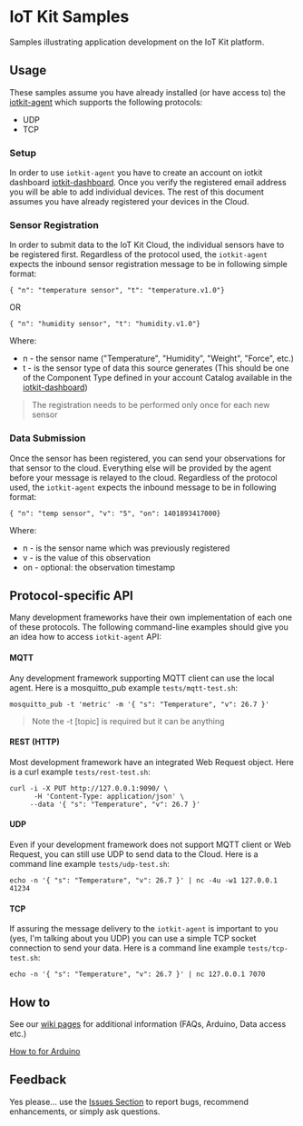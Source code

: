 # IoT Kit Samples

Samples illustrating application development on the IoT Kit platform. 

## Usage

These samples assume you have already installed (or have access to) the [iotkit-agent](https://github.com/enableiot/iotkit-agent) which supports the following protocols: 

* UDP
* TCP

### Setup

In order to use `iotkit-agent` you have to create an account on iotkit dashboard [iotkit-dashboard](https://dashboard.enableiot.com). Once you verify the registered email address you will be able to add individual devices. The rest of this document assumes you have already registered your devices in the Cloud.

### Sensor Registration 

In order to submit data to the IoT Kit Cloud, the individual sensors have to be registered first. Regardless of the protocol used, the `iotkit-agent` expects the inbound sensor registration message to be in following simple format:

    { "n": "temperature sensor", "t": "temperature.v1.0"}
    
OR

    { "n": "humidity sensor", "t": "humidity.v1.0"}
    
Where:

* n - the sensor name ("Temperature", "Humidity", "Weight", "Force", etc.)
* t - is the sensor type of data this source generates (This should be one of the Component Type defined in your account Catalog available in the [iotkit-dashboard](https://dashboard.enableiot.com))

> The registration needs to be performed only once for each new sensor

### Data Submission 

Once the sensor has been registered, you can send your observations for that sensor to the cloud. Everything else will be provided by the agent before your message is relayed to the cloud. Regardless of the protocol used, the `iotkit-agent` expects the inbound message to be in following format:

    { "n": "temp sensor", "v": "5", "on": 1401893417000}

Where:

* n - is the sensor name which was previously registered
* v - is the value of this observation
* on - optional: the observation timestamp

## Protocol-specific API

Many development frameworks have their own implementation of each one of these protocols. The following command-line examples should give you an idea how to access `iotkit-agent` API:

#### MQTT

Any development framework supporting MQTT client can use the local agent. Here is a mosquitto_pub example `tests/mqtt-test.sh`:

    mosquitto_pub -t 'metric' -m '{ "s": "Temperature", "v": 26.7 }'
                  
> Note the -t [topic] is required but it can be anything

#### REST (HTTP)

Most development framework have an integrated Web Request object. Here is a curl example `tests/rest-test.sh`:

    curl -i -X PUT http://127.0.0.1:9090/ \
    	  -H 'Content-Type: application/json' \
         --data '{ "s": "Temperature", "v": 26.7 }' 
         
#### UDP

Even if your development framework does not support MQTT client or Web Request, you can still use UDP to send data to the Cloud. Here is a command line example `tests/udp-test.sh`:

    echo -n '{ "s": "Temperature", "v": 26.7 }' | nc -4u -w1 127.0.0.1 41234
         
#### TCP

If assuring the message delivery to the `iotkit-agent` is important to you (yes, I'm talking about you UDP) you can use a simple TCP socket connection to send your data. Here is a command line example `tests/tcp-test.sh`:

    echo -n '{ "s": "Temperature", "v": 26.7 }' | nc 127.0.0.1 7070
        
## How to

See our [wiki pages](https://github.com/enableiot/iotkit-samples/wiki) for additional information (FAQs, Arduino, Data access etc.)

[How to for Arduino](https://github.com/enableiot/iotkit-samples/wiki/How-to-for-Arduino)

## Feedback 

Yes please... use the [Issues Section](https://github.com/enableiot/iotkit-samples/issues) to report bugs, recommend enhancements, or simply ask questions. 

